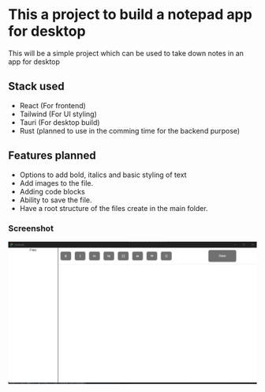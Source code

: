 # This a project to build a notepad app for desktop

This will be a simple project which can be used to take down notes in an app for desktop

## Stack used

- React (For frontend)
- Tailwind (For UI styling)
- Tauri (For desktop build)
- Rust (planned to use in the comming time for the backend purpose)

## Features planned

- Options to add bold, italics and basic styling of text
- Add images to the file.
- Adding code blocks
- Ability to save the file.
- Have a root structure of the files create in the main folder.

### Screenshot

![Screenshot of the first look of the software which is being built. ](./githubImages/v1.0.png)
